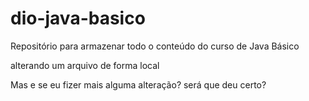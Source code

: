 # dio-java-basico
Repositório para armazenar todo o conteúdo do curso de Java Básico

alterando um arquivo de forma local

Mas e se eu fizer mais alguma alteração?
será que deu certo?
